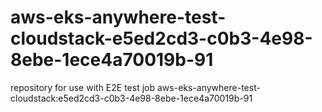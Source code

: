 # aws-eks-anywhere-test-cloudstack-e5ed2cd3-c0b3-4e98-8ebe-1ece4a70019b-91
repository for use with E2E test job aws-eks-anywhere-test-cloudstack:e5ed2cd3-c0b3-4e98-8ebe-1ece4a70019b-91
